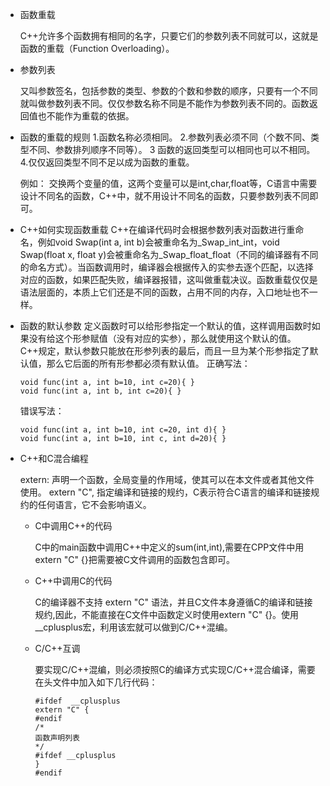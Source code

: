 * 函数重载

    C++允许多个函数拥有相同的名字，只要它们的参数列表不同就可以，这就是函数的重载（Function Overloading）。

* 参数列表

    又叫参数签名，包括参数的类型、参数的个数和参数的顺序，只要有一个不同就叫做参数列表不同。仅仅参数名称不同是不能作为参数列表不同的。函数返回值也不能作为重载的依据。

* 函数的重载的规则
         1.函数名称必须相同。
         2.参数列表必须不同（个数不同、类型不同、参数排列顺序不同等）。
         3 函数的返回类型可以相同也可以不相同。
         4.仅仅返回类型不同不足以成为函数的重载。

    例如：
    交换两个变量的值，这两个变量可以是int,char,float等，C语言中需要设计不同名的函数，C++中，就不用设计不同名的函数，只要参数列表不同即可。

* C++如何实现函数重载
    C++在编译代码时会根据参数列表对函数进行重命名，例如void Swap(int a, int b)会被重命名为_Swap_int_int，void Swap(float x, float y)会被重命名为_Swap_float_float（不同的编译器有不同的命名方式）。当函数调用时，编译器会根据传入的实参去逐个匹配，以选择对应的函数，如果匹配失败，编译器报错，这叫做重载决议。函数重载仅仅是语法层面的，本质上它们还是不同的函数，占用不同的内存，入口地址也不一样。

* 函数的默认参数
    定义函数时可以给形参指定一个默认的值，这样调用函数时如果没有给这个形参赋值（没有对应的实参），那么就使用这个默认的值。
    C++规定，默认参数只能放在形参列表的最后，而且一旦为某个形参指定了默认值，那么它后面的所有形参都必须有默认值。
    正确写法：

    ```
    void func(int a, int b=10, int c=20){ }
    void func(int a, int b, int c=20){ }
    ```

    错误写法：

    ```
    void func(int a, int b=10, int c=20, int d){ }
    void func(int a, int b=10, int c, int d=20){ }
    ```

* C++和C混合编程

    extern: 声明一个函数，全局变量的作用域，使其可以在本文件或者其他文件使用。
    extern "C", 指定编译和链接的规约，C表示符合C语言的编译和链接规约的任何语言，它不会影响语义。

    * C中调用C++的代码

        C中的main函数中调用C++中定义的sum(int,int),需要在CPP文件中用extern "C" {}把需要被C文件调用的函数包含即可。

    * C++中调用C的代码

        C的编译器不支持 extern "C" 语法，并且C文件本身遵循C的编译和链接规约,因此，不能直接在C文件中函数定义时使用extern "C" {}。使用__cplusplus宏，利用该宏就可以做到C/C++混编。

    * C/C++互调       

        要实现C/C++混编，则必须按照C的编译方式实现C/C++混合编译，需要在头文件中加入如下几行代码：

        ```
        #ifdef  __cplusplus
        extern "C" {
        #endif
        /*
        函数声明列表
        */
        #ifdef __cplusplus
        }
        #endif
        ```
